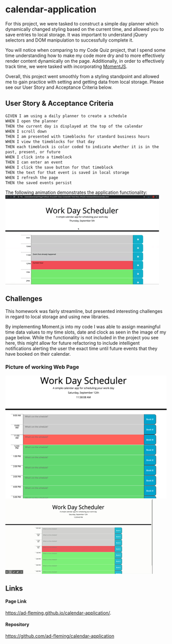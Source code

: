 # calendar-application
For this project, we were tasked to construct a simple day planner which dynamically changed styling based on the current time, and allowed you to save entries to local storage. It was important to understand jQuery selectors and DOM manipulation to successfully complete it.

You will notice when comparing to my Code Quiz project, that I spend some time understanding how to make my code more dry and to more effectively render content dynamically on the page. Additionally, in order to effectively track time, we were tasked with incorporating [MomentJS](https://momentjs.com/). 

Overall, this project went smoothly from a styling standpoint and allowed me to gain practice with setting and getting data from local storage. Please see our User Story and Acceptance Criteria below. 

## User Story & Acceptance Criteria
```
GIVEN I am using a daily planner to create a schedule
WHEN I open the planner
THEN the current day is displayed at the top of the calendar
WHEN I scroll down
THEN I am presented with timeblocks for standard business hours
WHEN I view the timeblocks for that day
THEN each timeblock is color coded to indicate whether it is in the past, present, or future
WHEN I click into a timeblock
THEN I can enter an event
WHEN I click the save button for that timeblock
THEN the text for that event is saved in local storage
WHEN I refresh the page
THEN the saved events persist
```

The following animation demonstrates the application functionality:
![Day Planner Demo](./Assets/05-third-party-apis-homework-demo.gif)

## Challenges 
This homework was fairly streamline, but presented interesting challenges in regard to local storage and using new libraries. 

By implementing Moment.js into my code I was able to assign meaningful time data values to my time slots, date and clock as seen in the image of my page below. While the functionality is not included in the project you see here, this might allow for future refactoring to include intelligent notifications alerting the user the exact time until future events that they have booked on their calendar.


### Picture of working Web Page

![My Day Planner](./Assets/working-page.png)
<br>
![My Day Planner Demo](./Assets/my-work-day-scheduler.gif)


## Links

#### Page Link
https://ad-fleming.github.io/calendar-application/.
#### Repository 
https://github.com/ad-fleming/calendar-application